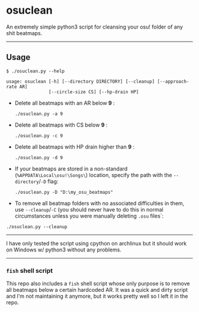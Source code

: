 # osuclean

An extremely simple python3 script for cleansing your osu! folder of any shit beatmaps.

---

## Usage

```
$ ./osuclean.py --help

usage: osuclean [-h] [--directory DIRECTORY] [--cleanup] [--approach-rate AR]
                [--circle-size CS] [--hp-drain HP]
```

- Delete all beatmaps with an AR below **9** : 

    ```./osuclean.py -a 9```
- Delete all beatmaps with CS below **9** :

    ```./osuclean.py -c 9```
- Delete all beatmaps with HP drain higher than **9** :

    ```./osuclean.py -d 9```

- If your beatmaps are stored in a non-standard (`%APPDATA\Local\osu!\Songs\`) location, specify the path with the `--directory`/`-D` flag: 

    `./osuclean.py -D "D:\my_osu_beatmaps"`

- To remove all beatmap folders with no associated difficulties in them, use `--cleanup`/`-C` (you should never have to do this in normal circumstances unless you were manually deleting `.osu` files`: 

`./osuclean.py --cleanup`

---

I have only tested the script using cpython on archlinux but it should work on Windows w/ python3 without any problems.

---


### `fish` shell script

This repo also includes a `fish` shell script whose only purpose is to remove all beatmaps below a certain hardcoded AR. It was a quick and dirty script and I'm not maintaining it anymore, but it works pretty well so I left it in the repo.
